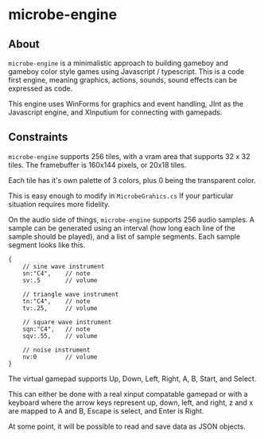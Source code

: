 # microbe-engine

## About

`microbe-engine` is a minimalistic approach to building gameboy and gameboy color style games using Javascript / typescript. This is a code first engine, meaning graphics, actions, sounds, sound effects can be expressed as code.

This engine uses WinForms for graphics and event handling, JInt as the Javascript engine, and XInputium for connecting with gamepads.

## Constraints

`microbe-engine` supports 256 tiles, with a vram area that supports 32 x 32 tiles. The framebuffer is 160x144 pixels, or 20x18 tiles.

Each tile has it's own palette of 3 colors, plus 0 being the transparent color.

This is easy enough to modify in `MicrobeGrahics.cs` If your particular situation requires more fidelity.

On the audio side of things, `microbe-engine` supports 256 audio samples. A sample can be generated using an interval (how long each line of the sample should be played), and a list of sample segments. Each sample segment looks like this.

```
{
    // sine wave instrument
    sn:"C4",    // note
    sv:.5       // volume
    
    // triangle wave instrument
    tn:"C4",    // note
    tv:.25,     // volume
    
    // square wave instrument
    sqn:"C4",   // note
    sqv:.55,    // volume

    // noise instrument
    nv:0        // volume  
}
```

The virtual gamepad supports Up, Down, Left, Right, A, B, Start, and Select.

This can either be done with a real xinput compatable gamepad or with a keyboard where the arrow keys represent up, down, left, and right, z and x are mapped to A and B, Escape is select, and Enter is Right.

At some point, it will be possible to read and save data as JSON objects.